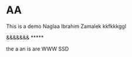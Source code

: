 # AA
This is a demo 
Naglaa Ibrahim 
Zamalek 
kkfkkkggl

&&&&&&& ***** 

the 
a 
an 
is 
are 
WWW 
SSD 
